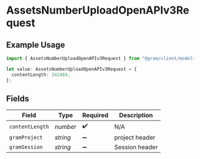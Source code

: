 # AssetsNumberUploadOpenAPIv3Request

## Example Usage

```typescript
import { AssetsNumberUploadOpenAPIv3Request } from "@gram/client/models/operations";

let value: AssetsNumberUploadOpenAPIv3Request = {
  contentLength: 342484,
};
```

## Fields

| Field              | Type               | Required           | Description        |
| ------------------ | ------------------ | ------------------ | ------------------ |
| `contentLength`    | *number*           | :heavy_check_mark: | N/A                |
| `gramProject`      | *string*           | :heavy_minus_sign: | project header     |
| `gramSession`      | *string*           | :heavy_minus_sign: | Session header     |